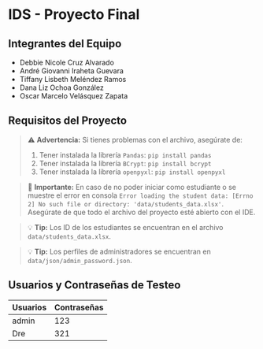 # IDS - Proyecto Final

## Integrantes del Equipo

- Debbie Nicole Cruz Alvarado
- André Giovanni Iraheta Guevara
- Tiffany Lisbeth Meléndez Ramos
- Dana Liz Ochoa González
- Oscar Marcelo Velásquez Zapata

## Requisitos del Proyecto

> ⚠️ **Advertencia:** Si tienes problemas con el archivo, asegúrate de:
> 1. Tener instalada la librería `Pandas`: `pip install pandas`
> 2. Tener instalada la librería `BCrypt`: `pip install bcrypt`
> 3. Tener instalada la librería `openpyxl`: `pip install openpyxl`

> 🔴 **Importante:** En caso de no poder iniciar como estudiante o se muestre el error en consola
> `Error loading the student data: [Errno 2] No such file or directory: 'data/students_data.xlsx'`.
> Asegúrate de que todo el archivo del proyecto esté abierto con el IDE.

> 💡 **Tip:** Los ID de los estudiantes se encuentran en el archivo `data/students_data.xlsx`.

> 💡 **Tip:** Los perfiles de administradores se encuentran en `data/json/admin_password.json`.

## Usuarios y Contraseñas de Testeo

| **Usuarios** | **Contraseñas** |
| ------------ | --------------- |
| admin        | 123             |
| Dre          | 321             |

